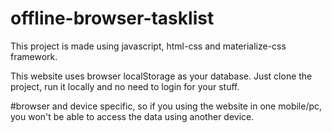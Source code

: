 # offline-browser-tasklist

This project is made using javascript, html-css and materialize-css framework.

This website uses browser localStorage as your database.
Just clone the project, run it locally and no need to login for your stuff.

#browser and device specific, so if you using the website in one mobile/pc, you won't be able to access the data using another device.
